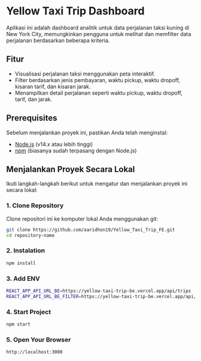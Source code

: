 # Yellow Taxi Trip Dashboard

Aplikasi ini adalah dashboard analitik untuk data perjalanan taksi kuning di New York City, memungkinkan pengguna untuk melihat dan memfilter data perjalanan berdasarkan beberapa kriteria.

## Fitur

- Visualisasi perjalanan taksi menggunakan peta interaktif.
- Filter berdasarkan jenis pembayaran, waktu pickup, waktu dropoff, kisaran tarif, dan kisaran jarak.
- Menampilkan detail perjalanan seperti waktu pickup, waktu dropoff, tarif, dan jarak.

## Prerequisites

Sebelum menjalankan proyek ini, pastikan Anda telah menginstal:

- [Node.js](https://nodejs.org/) (v14.x atau lebih tinggi)
- [npm](https://www.npmjs.com/) (biasanya sudah terpasang dengan Node.js)

## Menjalankan Proyek Secara Lokal

Ikuti langkah-langkah berikut untuk mengatur dan menjalankan proyek ini secara lokal:

### 1. Clone Repository

Clone repositori ini ke komputer lokal Anda menggunakan git:

```bash
git clone https://github.com/aaridhon19/Yellow_Taxi_Trip_FE.git
cd repository-name
```

### 2. Instalation

```bash
npm install
```

### 3. Add ENV 

```bash
REACT_APP_API_URL_BE=https://yellow-taxi-trip-be.vercel.app/api/trips
REACT_APP_API_URL_BE_FILTER=https://yellow-taxi-trip-be.vercel.app/api/trips/filter
```

### 4. Start Project 

```bash
npm start
```

### 5. Open Your Browser

```bash
http://localhost:3000 
```
